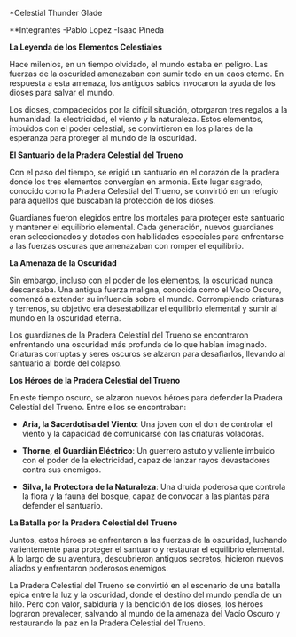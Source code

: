 *Celestial Thunder Glade 

**Integrantes
-Pablo Lopez
-Isaac Pineda

**La Leyenda de los Elementos Celestiales**

Hace milenios, en un tiempo olvidado, el mundo estaba en peligro. Las fuerzas de la oscuridad amenazaban con sumir todo en un caos eterno. En respuesta a esta amenaza, los antiguos sabios invocaron la ayuda de los dioses para salvar el mundo.

Los dioses, compadecidos por la difícil situación, otorgaron tres regalos a la humanidad: la electricidad, el viento y la naturaleza. Estos elementos, imbuidos con el poder celestial, se convirtieron en los pilares de la esperanza para proteger al mundo de la oscuridad.

**El Santuario de la Pradera Celestial del Trueno**

Con el paso del tiempo, se erigió un santuario en el corazón de la pradera donde los tres elementos convergían en armonía. Este lugar sagrado, conocido como la Pradera Celestial del Trueno, se convirtió en un refugio para aquellos que buscaban la protección de los dioses.

Guardianes fueron elegidos entre los mortales para proteger este santuario y mantener el equilibrio elemental. Cada generación, nuevos guardianes eran seleccionados y dotados con habilidades especiales para enfrentarse a las fuerzas oscuras que amenazaban con romper el equilibrio.

**La Amenaza de la Oscuridad**

Sin embargo, incluso con el poder de los elementos, la oscuridad nunca descansaba. Una antigua fuerza maligna, conocida como el Vacío Oscuro, comenzó a extender su influencia sobre el mundo. Corrompiendo criaturas y terrenos, su objetivo era desestabilizar el equilibrio elemental y sumir al mundo en la oscuridad eterna.

Los guardianes de la Pradera Celestial del Trueno se encontraron enfrentando una oscuridad más profunda de lo que habían imaginado. Criaturas corruptas y seres oscuros se alzaron para desafiarlos, llevando al santuario al borde del colapso.

**Los Héroes de la Pradera Celestial del Trueno**

En este tiempo oscuro, se alzaron nuevos héroes para defender la Pradera Celestial del Trueno. Entre ellos se encontraban:

-   **Aria, la Sacerdotisa del Viento**: Una joven con el don de controlar el viento y la capacidad de comunicarse con las criaturas voladoras.
    
-   **Thorne, el Guardián Eléctrico**: Un guerrero astuto y valiente imbuido con el poder de la electricidad, capaz de lanzar rayos devastadores contra sus enemigos.
    
-   **Silva, la Protectora de la Naturaleza**: Una druida poderosa que controla la flora y la fauna del bosque, capaz de convocar a las plantas para defender el santuario.
    

**La Batalla por la Pradera Celestial del Trueno**

Juntos, estos héroes se enfrentaron a las fuerzas de la oscuridad, luchando valientemente para proteger el santuario y restaurar el equilibrio elemental. A lo largo de su aventura, descubrieron antiguos secretos, hicieron nuevos aliados y enfrentaron poderosos enemigos.

La Pradera Celestial del Trueno se convirtió en el escenario de una batalla épica entre la luz y la oscuridad, donde el destino del mundo pendía de un hilo. Pero con valor, sabiduría y la bendición de los dioses, los héroes lograron prevalecer, salvando al mundo de la amenaza del Vacío Oscuro y restaurando la paz en la Pradera Celestial del Trueno.
